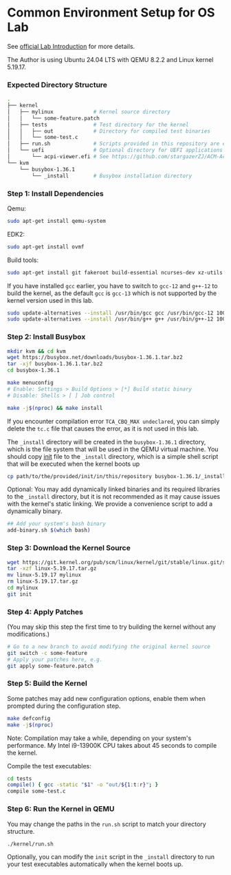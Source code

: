 # Common Environment Setup for OS Lab

See [official Lab Introduction](https://github.com/peterzheng98/os-2024-tutorial) for more details.

The Author is using Ubuntu 24.04 LTS with QEMU 8.2.2 and Linux kernel 5.19.17.

### Expected Directory Structure

```bash
.
├── kernel
│   ├── mylinux             # Kernel source directory
│   │   └── some-feature.patch
│   ├── tests               # Test directory for the kernel
│   │   ├── out             # Directory for compiled test binaries
│   │   └── some-test.c
│   ├── run.sh              # Scripts provided in this repository are expected to be in this directory
│   └── uefi                # Optional directory for UEFI applications
│       └── acpi-viewer.efi # See https://github.com/stargazerZJ/ACM-Acpi-Viewer for details
└── kvm
    └── busybox-1.36.1
        └── _install        # Busybox installation directory
```

### Step 1: Install Dependencies

Qemu:
```bash
sudo apt-get install qemu-system
```

EDK2:
```bash
sudo apt-get install ovmf
```

Build tools:
```bash
sudo apt-get install git fakeroot build-essential ncurses-dev xz-utils libssl-dev bc flex libelf-dev bison gcc-12 g++-12
```

If you have installed `gcc` earlier, you have to switch to `gcc-12` and `g++-12` to build the kernel, as the default `gcc` is `gcc-13` which is not supported by the kernel version used in this lab.
```bash
sudo update-alternatives --install /usr/bin/gcc gcc /usr/bin/gcc-12 100
sudo update-alternatives --install /usr/bin/g++ g++ /usr/bin/g++-12 100
```

### Step 2: Install Busybox

```bash
mkdir kvm && cd kvm
wget https://busybox.net/downloads/busybox-1.36.1.tar.bz2
tar -xjf busybox-1.36.1.tar.bz2
cd busybox-1.36.1

make menuconfig
# Enable: Settings > Build Options > [*] Build static binary
# Disable: Shells > [ ] Job control

make -j$(nproc) && make install
```

If you encounter compilation error `TCA_CBQ_MAX undeclared`, you can simply delete the `tc.c` file that causes the error, as it is not used in this lab.

The `_install` directory will be created in the `busybox-1.36.1` directory, which is the file system that will be used in the QEMU virtual machine. You should copy [init](init) file to the `_install` directory, which is a simple shell script that will be executed when the kernel boots up

```bash
cp path/to/the/provided/init/in/this/repository busybox-1.36.1/_install/init
```

Optional: You may add dynamically linked binaries and its required libraries to the `_install` directory, but it is not recommended as it may cause issues with the kernel's static linking. We provide a convenience script to add a dynamically binary.

```bash
## Add your system's bash binary
add-binary.sh $(which bash)
```

### Step 3: Download the Kernel Source

```bash
wget https://git.kernel.org/pub/scm/linux/kernel/git/stable/linux.git/snapshot/linux-5.19.17.tar.gz
tar -xzf linux-5.19.17.tar.gz
mv linux-5.19.17 mylinux
rm linux-5.19.17.tar.gz
cd mylinux
git init
```

### Step 4: Apply Patches

(You may skip this step the first time to try building the kernel without any modifications.)

```bash
# Go to a new branch to avoid modifying the original kernel source
git switch -c some-feature
# Apply your patches here, e.g.
git apply some-feature.patch
```

### Step 5: Build the Kernel

Some patches may add new configuration options, enable them when prompted during the configuration step.
```bash
make defconfig
make -j$(nproc)
```
Note: Compilation may take a while, depending on your system's performance. My Intel i9-13900K CPU takes about 45 seconds to compile the kernel.

Compile the test executables:
```bash
cd tests
compile() { gcc -static "$1" -o "out/${1:t:r}"; }
compile some-test.c
```

### Step 6: Run the Kernel in QEMU

You may change the paths in the `run.sh` script to match your directory structure.

```bash
./kernel/run.sh
```

Optionally, you can modify the `init` script in the `_install` directory to run your test executables automatically when the kernel boots up.